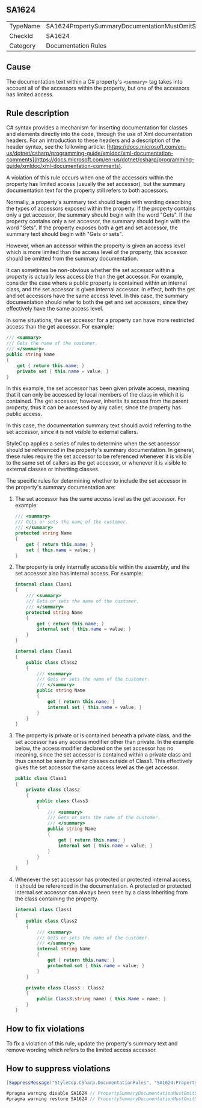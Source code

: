 ﻿## SA1624

<table>
<tr>
  <td>TypeName</td>
  <td>SA1624PropertySummaryDocumentationMustOmitSetAccessorWithRestrictedAccess</td>
</tr>
<tr>
  <td>CheckId</td>
  <td>SA1624</td>
</tr>
<tr>
  <td>Category</td>
  <td>Documentation Rules</td>
</tr>
</table>

## Cause

The documentation text within a C# property's `<summary>` tag takes into account all of the accessors within the property, but one of the accessors has limited access.

## Rule description

C# syntax provides a mechanism for inserting documentation for classes and elements directly into the code, through the use of Xml documentation headers. For an introduction to these headers and a description of the header syntax, see the following article: [https://docs.microsoft.com/en-us/dotnet/csharp/programming-guide/xmldoc/xml-documentation-comments](https://docs.microsoft.com/en-us/dotnet/csharp/programming-guide/xmldoc/xml-documentation-comments).

A violation of this rule occurs when one of the accessors within the property has limited access (usually the set accessor), but the summary documentation text for the property still refers to both accessors.

Normally, a property's summary text should begin with wording describing the types of accessors exposed within the property. If the property contains only a get accessor, the summary should begin with the word "Gets". If the property contains only a set accessor, the summary should begin with the word "Sets". If the property exposes both a get and set accessor, the summary text should begin with "Gets or sets".

However, when an accessor within the property is given an access level which is more limited than the access level of the property, this accessor should be omitted from the summary documentation. 

It can sometimes be non-obvious whether the set accessor within a property is actually less accessible than the get accessor. For example, consider the case where a public property is contained within an internal class, and the set accessor is given internal accessor. In effect, both the get and set accessors have the same access level. In this case, the summary documentation should refer to both the get and set accessors, since they effectively have the same access level.

In some situations, the set accessor for a property can have more restricted access than the get accessor. For example:

```csharp
/// <summary>
/// Gets the name of the customer. 
/// </summary>
public string Name
{
    get { return this.name; }
    private set { this.name = value; }
}
```

In this example, the set accessor has been given private access, meaning that it can only be accessed by local members of the class in which it is contained. The get accessor, however, inherits its access from the parent property, thus it can be accessed by any caller, since the property has public access.

In this case, the documentation summary text should avoid referring to the set accessor, since it is not visible to external callers.

StyleCop applies a series of rules to determine when the set accessor should be referenced in the property's summary documentation. In general, these rules require the set accessor to be referenced whenever it is visible to the same set of callers as the get accessor, or whenever it is visible to external classes or inheriting classes. 

The specific rules for determining whether to include the set accessor in the property's summary documentation are:

1. The set accessor has the same access level as the get accessor. For example:

    ```csharp
    /// <summary>
    /// Gets or sets the name of the customer. 
    /// </summary>
    protected string Name
    {
        get { return this.name; }
        set { this.name = value; }
    }
    ```

2. The property is only internally accessible within the assembly, and the set accessor also has internal access. For example:

    ```csharp
    internal class Class1
    {
        /// <summary>
        /// Gets or sets the name of the customer. 
        /// </summary>
        protected string Name
        {
            get { return this.name; }
            internal set { this.name = value; }
        }
    }

    internal class Class1
    {
        public class Class2
        {
            /// <summary>
            /// Gets or sets the name of the customer. 
            /// </summary>
            public string Name
            {
                get { return this.name; }
                internal set { this.name = value; }
            }
        }
    }
    ```

3. The property is private or is contained beneath a private class, and the set accessor has any access modifier other than private. In the example below, the access modifier declared on the set accessor has no meaning, since the set accessor is contained within a private class and thus cannot be seen by other classes outside of Class1. This effectively gives the set accessor the same access level as the get accessor.

    ```csharp
    public class Class1
    {
        private class Class2
        {
            public class Class3
            {
                /// <summary>
                /// Gets or sets the name of the customer. 
                /// </summary>
                public string Name
                {
                    get { return this.name; }
                    internal set { this.name = value; }
                }
            }
        }
    }
    ```

4. Whenever the set accessor has protected or protected internal access, it should be referenced in the documentation. A protected or protected internal set accessor can always been seen by a class inheriting from the class containing the property.

    ```csharp
    internal class Class1
    {
        public class Class2
        {
            /// <summary>
            /// Gets or sets the name of the customer. 
            /// </summary>
            internal string Name
            {
                get { return this.name; }
                protected set { this.name = value; }
            }
        }

        private class Class3 : Class2
        {
            public Class3(string name) { this.Name = name; }
        }
    }
    ```

## How to fix violations

To fix a violation of this rule, update the property's summary text and remove wording which refers to the limited access accessor.

## How to suppress violations

```csharp
[SuppressMessage("StyleCop.CSharp.DocumentationRules", "SA1624:PropertySummaryDocumentationMustOmitSetAccessorWithRestrictedAccess", Justification = "Reviewed.")]
```

```csharp
#pragma warning disable SA1624 // PropertySummaryDocumentationMustOmitSetAccessorWithRestrictedAccess
#pragma warning restore SA1624 // PropertySummaryDocumentationMustOmitSetAccessorWithRestrictedAccess
```
